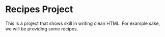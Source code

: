 # Recipes Project

This is a project that shows skill in writing clean HTML. For example sake, we will be providing some recipes.